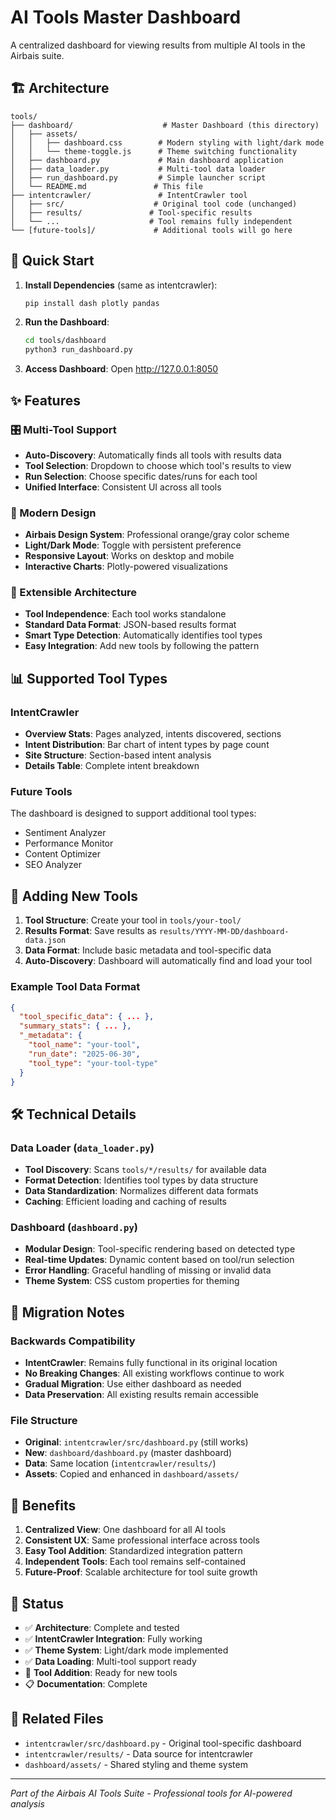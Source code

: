 # AI Tools Master Dashboard

A centralized dashboard for viewing results from multiple AI tools in the Airbais suite.

## 🏗️ Architecture

```
tools/
├── dashboard/                    # Master Dashboard (this directory)
│   ├── assets/
│   │   ├── dashboard.css        # Modern styling with light/dark mode
│   │   └── theme-toggle.js      # Theme switching functionality
│   ├── dashboard.py             # Main dashboard application
│   ├── data_loader.py           # Multi-tool data loader
│   ├── run_dashboard.py         # Simple launcher script
│   └── README.md               # This file
├── intentcrawler/               # IntentCrawler tool
│   ├── src/                    # Original tool code (unchanged)
│   ├── results/               # Tool-specific results
│   └── ...                    # Tool remains fully independent
└── [future-tools]/             # Additional tools will go here
```

## 🚀 Quick Start

1. **Install Dependencies** (same as intentcrawler):
   ```bash
   pip install dash plotly pandas
   ```

2. **Run the Dashboard**:
   ```bash
   cd tools/dashboard
   python3 run_dashboard.py
   ```

3. **Access Dashboard**: Open http://127.0.0.1:8050

## ✨ Features

### 🎛️ Multi-Tool Support
- **Auto-Discovery**: Automatically finds all tools with results data
- **Tool Selection**: Dropdown to choose which tool's results to view
- **Run Selection**: Choose specific dates/runs for each tool
- **Unified Interface**: Consistent UI across all tools

### 🎨 Modern Design
- **Airbais Design System**: Professional orange/gray color scheme
- **Light/Dark Mode**: Toggle with persistent preference
- **Responsive Layout**: Works on desktop and mobile
- **Interactive Charts**: Plotly-powered visualizations

### 🔌 Extensible Architecture
- **Tool Independence**: Each tool works standalone
- **Standard Data Format**: JSON-based results format
- **Smart Type Detection**: Automatically identifies tool types
- **Easy Integration**: Add new tools by following the pattern

## 📊 Supported Tool Types

### IntentCrawler
- **Overview Stats**: Pages analyzed, intents discovered, sections
- **Intent Distribution**: Bar chart of intent types by page count
- **Site Structure**: Section-based intent analysis
- **Details Table**: Complete intent breakdown

### Future Tools
The dashboard is designed to support additional tool types:
- Sentiment Analyzer
- Performance Monitor
- Content Optimizer
- SEO Analyzer

## 🔧 Adding New Tools

1. **Tool Structure**: Create your tool in `tools/your-tool/`
2. **Results Format**: Save results as `results/YYYY-MM-DD/dashboard-data.json`
3. **Data Format**: Include basic metadata and tool-specific data
4. **Auto-Discovery**: Dashboard will automatically find and load your tool

### Example Tool Data Format
```json
{
  "tool_specific_data": { ... },
  "summary_stats": { ... },
  "_metadata": {
    "tool_name": "your-tool",
    "run_date": "2025-06-30",
    "tool_type": "your-tool-type"
  }
}
```

## 🛠️ Technical Details

### Data Loader (`data_loader.py`)
- **Tool Discovery**: Scans `tools/*/results/` for available data
- **Format Detection**: Identifies tool types by data structure
- **Data Standardization**: Normalizes different data formats
- **Caching**: Efficient loading and caching of results

### Dashboard (`dashboard.py`)
- **Modular Design**: Tool-specific rendering based on detected type
- **Real-time Updates**: Dynamic content based on tool/run selection
- **Error Handling**: Graceful handling of missing or invalid data
- **Theme System**: CSS custom properties for theming

## 🔄 Migration Notes

### Backwards Compatibility
- **IntentCrawler**: Remains fully functional in its original location
- **No Breaking Changes**: All existing workflows continue to work
- **Gradual Migration**: Use either dashboard as needed
- **Data Preservation**: All existing results remain accessible

### File Structure
- **Original**: `intentcrawler/src/dashboard.py` (still works)
- **New**: `dashboard/dashboard.py` (master dashboard)
- **Data**: Same location (`intentcrawler/results/`) 
- **Assets**: Copied and enhanced in `dashboard/assets/`

## 🎯 Benefits

1. **Centralized View**: One dashboard for all AI tools
2. **Consistent UX**: Same professional interface across tools
3. **Easy Tool Addition**: Standardized integration pattern
4. **Independent Tools**: Each tool remains self-contained
5. **Future-Proof**: Scalable architecture for tool suite growth

## 🚦 Status

- ✅ **Architecture**: Complete and tested
- ✅ **IntentCrawler Integration**: Fully working
- ✅ **Theme System**: Light/dark mode implemented
- ✅ **Data Loading**: Multi-tool support ready
- 🔄 **Tool Addition**: Ready for new tools
- 📋 **Documentation**: Complete

## 🔗 Related Files

- `intentcrawler/src/dashboard.py` - Original tool-specific dashboard
- `intentcrawler/results/` - Data source for intentcrawler
- `dashboard/assets/` - Shared styling and theme system

---

*Part of the Airbais AI Tools Suite - Professional tools for AI-powered analysis*
